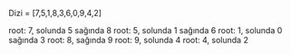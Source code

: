 Dizi = [7,5,1,8,3,6,0,9,4,2]

root: 7, solunda 5 sağında 8
root: 5, solunda 1 sağında 6
root: 1, solunda 0 sağında 3
root: 8, sağında 9
root: 9, solunda 4
root: 4, solunda 2
